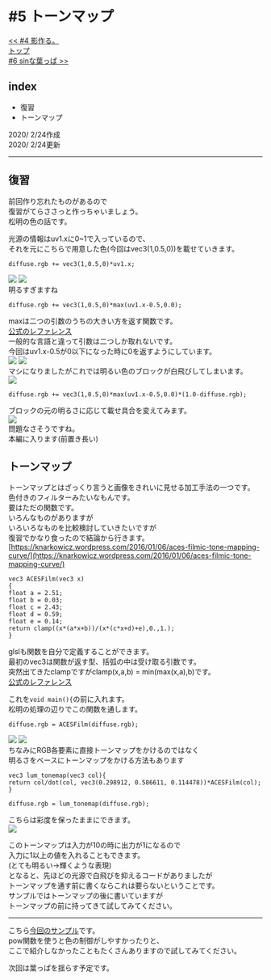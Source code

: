 # #5 トーンマップ
[<< #4 影作る。](?i=4)  
[トップ](?)  
[#6 sinな葉っぱ >>](?i=6)

## index
- 復習
- トーンマップ

2020/ 2/24作成  
2020/ 2/24更新

---
## 復習


前回作り忘れたものがあるので  
復習がてらささっと作っちゃいましょう。  
松明の色の話です。  
	
光源の情報はuv1.xに0~1で入っているので、  
それを元にこちらで用意した色(今回はvec3(1,0.5,0))を載せていきます。  
```
diffuse.rgb += vec3(1,0.5,0)*uv1.x;
```
![](img/4-8.jpg)
![](img/5-1.jpg)  
明るすぎますね  
```
diffuse.rgb += vec3(1,0.5,0)*max(uv1.x-0.5,0.0);
```
maxは二つの引数のうちの大きい方を返す関数です。  
[公式のレファレンス](https://www.khronos.org/registry/OpenGL-Refpages/gl4/html/max.xhtml)  
一般的な言語と違って引数は二つしか取れないです。  
今回はuv1.x-0.5が0以下になった時に0を返すようにしています。  
![](img/5-1.jpg)
![](img/5-2.jpg)  
マシになりましたがこれでは明るい色のブロックが白飛びしてしまいます。  
![](img/5-3.jpg)  
```
diffuse.rgb += vec3(1,0.5,0)*max(uv1.x-0.5,0.0)*(1.0-diffuse.rgb);
```
ブロックの元の明るさに応じて載せ具合を変えてみます。  
![](img/5-4.jpg)  
問題なさそうですね。  
本編に入ります(前置き長い)  


<h2>トーンマップ</h2>


トーンマップとはざっくり言うと画像をきれいに見せる加工手法の一つです。  
色付きのフィルターみたいなもんです。  
要はただの関数です。  
いろんなものがありますが  
いろいろなものを比較検討していきたいですが  
復習でかなり食ったので結論から行きます。  
[https://knarkowicz.wordpress.com/2016/01/06/aces-filmic-tone-mapping-curve/](https://knarkowicz.wordpress.com/2016/01/06/aces-filmic-tone-mapping-curve/)
```
vec3 ACESFilm(vec3 x)
{
float a = 2.51;
float b = 0.03;
float c = 2.43;
float d = 0.59;
float e = 0.14;
return clamp((x*(a*x+b))/(x*(c*x+d)+e),0.,1.);
}
```
glslも関数を自分で定義することができます。  
最初のvec3は関数が返す型、括弧の中は受け取る引数です。  
突然出てきたclampですがclamp(x,a,b) = min(max(x,a),b)です。  
[公式のレファレンス](https://www.khronos.org/registry/OpenGL-Refpages/gl4/html/clamp.xhtml)  
	
これを<code>void main(){</code>の前に入れます。  
松明の処理の辺りでこの関数を通します。  
```
diffuse.rgb = ACESFilm(diffuse.rgb);
```
![](img/5-5.jpg)
![](img/5-6.jpg)  
ちなみにRGB各要素に直接トーンマップをかけるのではなく  
明るさをベースにトーンマップをかける方法もあります
```
vec3 lum_tonemap(vec3 col){
return col/dot(col, vec3(0.298912, 0.586611, 0.114478))*ACESFilm(col);
}
```
```
diffuse.rgb = lum_tonemap(diffuse.rgb);
```
こちらは彩度を保ったままにできます。  
![](img/5-7.jpg)  
	
このトーンマップは入力が10の時に出力が1になるので  
入力に1以上の値を入れることもできます。  
(とても明るい→輝くような表現)  
となると、先ほどの光源で白飛びを抑えるコードがありましたが  
トーンマップを通す前に書くならこれは要らないということです。  
サンプルではトーンマップの後に書いていますが  
トーンマップの前に持ってきて試してみてください。  

---
こちら[今回のサンプル](/how/src/how_src_5.mcpack)です。  
pow関数を使うと色の制御がしやすかったりと、  
ここで紹介しなかったこともたくさんありますので試してみてください。  
	
次回は葉っぱを揺らす予定です。  
